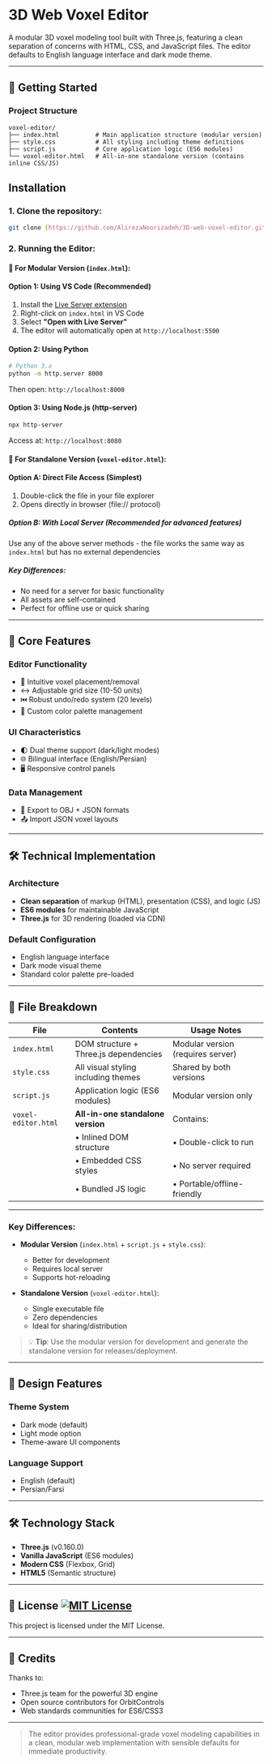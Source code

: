 # 3D Web Voxel Editor

A modular 3D voxel modeling tool built with Three.js, featuring a clean separation of concerns with HTML, CSS, and JavaScript files. The editor defaults to English language interface and dark mode theme.

---

## 🚀 Getting Started

### Project Structure
```
voxel-editor/
├── index.html          # Main application structure (modular version)
├── style.css           # All styling including theme definitions
├── script.js           # Core application logic (ES6 modules)
└── voxel-editor.html   # All-in-one standalone version (contains inline CSS/JS)
```

## Installation
### 1. Clone the repository:
```bash
git clone [https://github.com/AlirezaNoorizadeh/3D-web-voxel-editor.git]
```

### 2. Running the Editor:

#### 🔘 For Modular Version (`index.html`):
#### Option 1: Using VS Code (Recommended)
1. Install the [Live Server extension](https://marketplace.visualstudio.com/items?itemName=ritwickdey.LiveServer)
2. Right-click on `index.html` in VS Code
3. Select **"Open with Live Server"**
4. The editor will automatically open at `http://localhost:5500`

#### Option 2: Using Python
```bash
# Python 3.x
python -m http.server 8000
```
Then open: `http://localhost:8000`

#### Option 3: Using Node.js (http-server)
```bash
npx http-server
```
Access at: `http://localhost:8080`

#### 🔘 For Standalone Version (`voxel-editor.html`):
#### Option A: Direct File Access (Simplest)
1. Double-click the file in your file explorer
2. Opens directly in browser (file:// protocol)

##### Option B: With Local Server (Recommended for advanced features)
Use any of the above server methods - the file works the same way as `index.html` but has no external dependencies

##### Key Differences:
- No need for a server for basic functionality
- All assets are self-contained
- Perfect for offline use or quick sharing

---

## 🌟 Core Features

### Editor Functionality
- 🧊 Intuitive voxel placement/removal
- ↔️ Adjustable grid size (10-50 units)
- ⏮️ Robust undo/redo system (20 levels)
- 🎨 Custom color palette management

### UI Characteristics
- 🌓 Dual theme support (dark/light modes)
- 🌐 Bilingual interface (English/Persian)
- 🖥️ Responsive control panels

### Data Management
- 💾 Export to OBJ + JSON formats
- 📤 Import JSON voxel layouts

---

## 🛠️ Technical Implementation

### Architecture
- **Clean separation** of markup (HTML), presentation (CSS), and logic (JS)
- **ES6 modules** for maintainable JavaScript
- **Three.js** for 3D rendering (loaded via CDN)

### Default Configuration
- English language interface
- Dark mode visual theme
- Standard color palette pre-loaded

---

## 📂 File Breakdown  

| File                 | Contents                                | Usage Notes                          |
|----------------------|-----------------------------------------|--------------------------------------|
| `index.html`         | DOM structure + Three.js dependencies   | Modular version (requires server)    |
| `style.css`          | All visual styling including themes     | Shared by both versions              |
| `script.js`          | Application logic (ES6 modules)         | Modular version only                 |
| `voxel-editor.html`  | **All-in-one standalone version**       | Contains:                            |
|                      | • Inlined DOM structure                 | • Double-click to run                |
|                      | • Embedded CSS styles                   | • No server required                 |
|                      | • Bundled JS logic                      | • Portable/offline-friendly         |

---

### Key Differences:
- **Modular Version** (`index.html` + `script.js` + `style.css`):
  - Better for development
  - Requires local server
  - Supports hot-reloading

- **Standalone Version** (`voxel-editor.html`):
  - Single executable file
  - Zero dependencies
  - Ideal for sharing/distribution

> 💡 **Tip**: Use the modular version for development and generate the standalone version for releases/deployment.
---

## 🎨 Design Features

### Theme System
- Dark mode (default)
- Light mode option
- Theme-aware UI components

### Language Support
- English (default)
- Persian/Farsi

---

## 🛠️ Technology Stack

- **Three.js** (v0.160.0)
- **Vanilla JavaScript** (ES6 modules)
- **Modern CSS** (Flexbox, Grid)
- **HTML5** (Semantic structure)

---

## 📜 License [![MIT License](https://img.shields.io/badge/License-MIT-green.svg)](LICENSE)

This project is licensed under the MIT License.

---

## 🙏 Credits

Thanks to:
- Three.js team for the powerful 3D engine
- Open source contributors for OrbitControls
- Web standards communities for ES6/CSS3

---

> The editor provides professional-grade voxel modeling capabilities in a clean, modular web implementation with sensible defaults for immediate productivity.